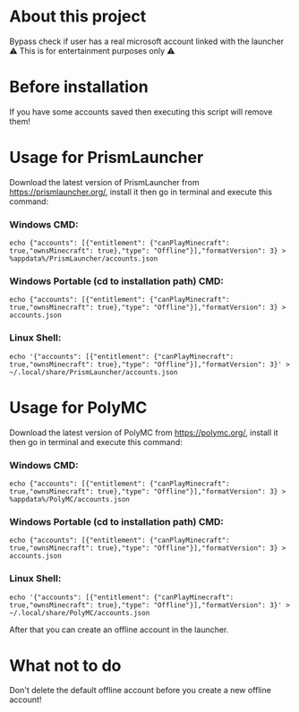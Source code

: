 # About this project
Bypass check if user has a real microsoft account linked with the launcher<br>
⚠️ This is for entertainment purposes only ⚠️
# Before installation
If you have some accounts saved then executing this script will remove them!<br>

# Usage for PrismLauncher
Download the latest version of PrismLauncher from https://prismlauncher.org/, install it then go in terminal and execute this command:
### Windows CMD:
```
echo {"accounts": [{"entitlement": {"canPlayMinecraft": true,"ownsMinecraft": true},"type": "Offline"}],"formatVersion": 3} > %appdata%/PrismLauncher/accounts.json
```
### Windows Portable (cd to installation path) CMD:
```
echo {"accounts": [{"entitlement": {"canPlayMinecraft": true,"ownsMinecraft": true},"type": "Offline"}],"formatVersion": 3} > accounts.json
```
### Linux Shell:
```
echo '{"accounts": [{"entitlement": {"canPlayMinecraft": true,"ownsMinecraft": true},"type": "Offline"}],"formatVersion": 3}' > ~/.local/share/PrismLauncher/accounts.json
```

# Usage for PolyMC
Download the latest version of PolyMC from https://polymc.org/, install it then go in terminal and execute this command:
### Windows CMD:
```
echo {"accounts": [{"entitlement": {"canPlayMinecraft": true,"ownsMinecraft": true},"type": "Offline"}],"formatVersion": 3} > %appdata%/PolyMC/accounts.json
```
### Windows Portable (cd to installation path) CMD:
```
echo {"accounts": [{"entitlement": {"canPlayMinecraft": true,"ownsMinecraft": true},"type": "Offline"}],"formatVersion": 3} > accounts.json
```
### Linux Shell:
```
echo '{"accounts": [{"entitlement": {"canPlayMinecraft": true,"ownsMinecraft": true},"type": "Offline"}],"formatVersion": 3}' > ~/.local/share/PolyMC/accounts.json
```

After that you can create an offline account in the launcher. 
# What not to do
Don't delete the default offline account before you create a new offline account!
